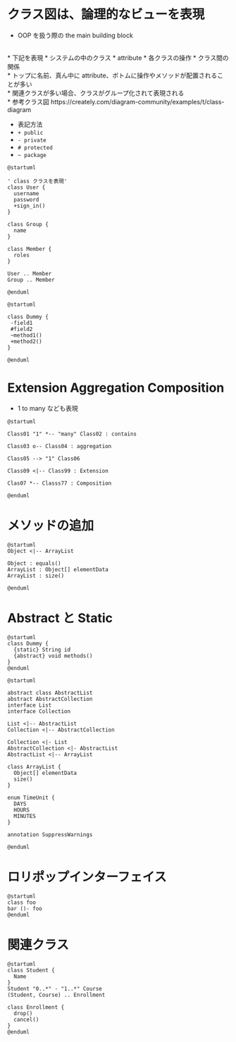# クラス図は、論理的なビューを表現
* OOP を扱う際の the main building block
</br>
* 下記を表現
* システムの中のクラス
* attribute
* 各クラスの操作
* クラス間の関係
</br>
* トップに名前、真ん中に attribute、ボトムに操作やメソッドが配置されることが多い
</br>
* 関連クラスが多い場合、クラスがグループ化されて表現される
</br>
* 参考クラス図
https://creately.com/diagram-community/examples/t/class-diagram

* 表記方法
* `+ public`
* `- private`
* `# protected`
* `~ package`

```plantuml
@startuml

' class クラスを表現'
class User {
  username
  password
  +sign_in()
}

class Group {
  name
}

class Member {
  roles
}

User .. Member
Group .. Member

@enduml
```

```plantuml
@startuml

class Dummy {
 -field1
 #field2
 ~method1()
 +method2()
}

@enduml
```

# Extension Aggregation Composition
* 1 to many なども表現

```plantuml
@startuml

Class01 "1" *-- "many" Class02 : contains

Class03 o-- Class04 : aggregation

Class05 --> "1" Class06

Class09 <|-- Class99 : Extension

Clas07 *-- Classs77 : Composition

@enduml
```

# メソッドの追加

```plantuml
@startuml
Object <|-- ArrayList

Object : equals()
ArrayList : Object[] elementData
ArrayList : size()

@enduml
```

# Abstract と Static
```plantuml
@startuml
class Dummy {
  {static} String id
  {abstract} void methods()
}
@enduml
```

```plantuml
@startuml

abstract class AbstractList
abstract AbstractCollection
interface List
interface Collection

List <|-- AbstractList
Collection <|-- AbstractCollection

Collection <|- List
AbstractCollection <|- AbstractList
AbstractList <|-- ArrayList

class ArrayList {
  Object[] elementData
  size()
}

enum TimeUnit {
  DAYS
  HOURS
  MINUTES
}

annotation SuppressWarnings

@enduml
```

# ロリポップインターフェイス

```plantuml
@startuml
class foo
bar ()- foo
@enduml
```


# 関連クラス

```plantuml
@startuml
class Student {
  Name
}
Student "0..*" - "1..*" Course
(Student, Course) .. Enrollment

class Enrollment {
  drop()
  cancel()
}
@enduml
```
